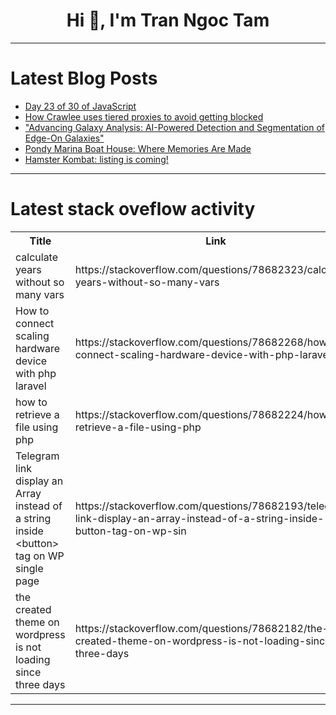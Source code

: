 <h1 align="center">Hi 👋, I'm Tran Ngoc Tam</h1>

---

# Latest Blog Posts 
<!-- BLOG-POST-LIST:START -->
- [Day 23 of 30 of JavaScript](https://dev.to/akshat0610/day-23-of-30-of-javascript-2042)
- [How Crawlee uses tiered proxies to avoid getting blocked](https://dev.to/crawlee/how-crawlee-uses-tiered-proxies-to-avoid-getting-blocked-2jho)
- [&quot;Advancing Galaxy Analysis: AI-Powered Detection and Segmentation of Edge-On Galaxies&quot;](https://dev.to/karla_contreras_1904c68c4/advancing-galaxy-analysis-ai-powered-detection-and-segmentation-of-edge-on-galaxies-48gm)
- [Pondy Marina Boat House: Where Memories Are Made](https://dev.to/shivam_kushwaha_a070ed655/pondy-marina-boat-house-where-memories-are-made-3ka6)
- [Hamster Kombat: listing is coming!](https://dev.to/nishantbijani/hamster-kombat-listing-is-coming-18li)
<!-- BLOG-POST-LIST:END -->

---

# Latest stack oveflow activity
<table>
  <tr><th>Title</th><th>Link</th></tr>
  <!-- STACKOVERFLOW:START --><tr><td>calculate years without so many vars</td><td>https://stackoverflow.com/questions/78682323/calculate-years-without-so-many-vars</td></tr><tr><td>How to connect scaling hardware device with php laravel</td><td>https://stackoverflow.com/questions/78682268/how-to-connect-scaling-hardware-device-with-php-laravel</td></tr><tr><td>how to retrieve a file using php</td><td>https://stackoverflow.com/questions/78682224/how-to-retrieve-a-file-using-php</td></tr><tr><td>Telegram link display an Array instead of a string inside &lt;button&gt; tag on WP single page</td><td>https://stackoverflow.com/questions/78682193/telegram-link-display-an-array-instead-of-a-string-inside-button-tag-on-wp-sin</td></tr><tr><td>the created theme on wordpress is not loading since three days</td><td>https://stackoverflow.com/questions/78682182/the-created-theme-on-wordpress-is-not-loading-since-three-days</td></tr><!-- STACKOVERFLOW:END -->
</table>

---


